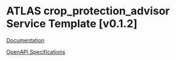 # ATLAS crop_protection_advisor Service Template \[v0.1.2\]

[Documentation](https://htmlpreview.github.io/?https://github.com/atlasH2020-templates/crop_protection_advisor/blob/v0.1.2/doc.html)

[OpenAPI Specifications](https://sensorsystems.iais.fraunhofer.de/doc/?url=https://raw.githubusercontent.com/atlasH2020-templates/crop_protection_advisor/v0.1.2/oas)  
